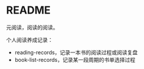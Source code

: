 # README

元阅读，阅读的阅读。

个人阅读养成记录：
- reading-records，记录一本书的阅读过程或阅读复盘
- book-list-records，记录某一段周期的书单选择过程
